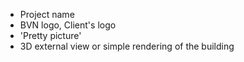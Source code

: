 - Project name
- BVN logo, Client's logo
- 'Pretty picture'
- 3D external view or simple rendering of the building